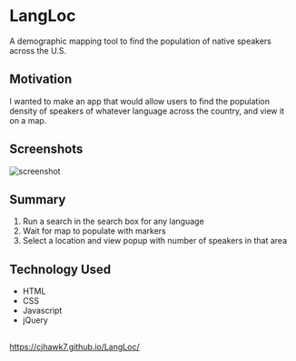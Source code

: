 # LangLoc

A demographic mapping tool to find the population of native speakers across the U.S.

## Motivation

I wanted to make an app that would allow users to find the population density of speakers of whatever language across the country, and view it on a map.

## Screenshots

![screenshot](https://user-images.githubusercontent.com/32127270/43234265-f0997a7e-902f-11e8-8225-36ab88a26487.png)

## Summary

1.  Run a search in the search box for any language
2.  Wait for map to populate with markers
3.  Select a location and view popup with number of speakers in that area

## Technology Used

- HTML
- CSS
- Javascript
- jQuery

##

https://cjhawk7.github.io/LangLoc/
